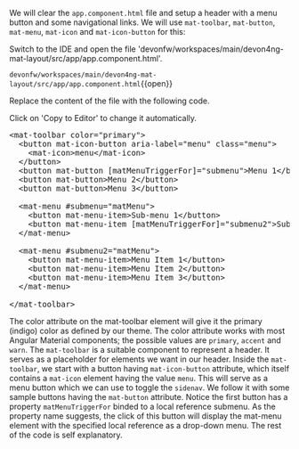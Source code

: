 We will clear the `app.component.html` file and setup a header with a menu button and some navigational links. We will use `mat-toolbar`, `mat-button`, `mat-menu`, `mat-icon` and `mat-icon-button` for this:


Switch to the IDE and open the file 'devonfw/workspaces/main/devon4ng-mat-layout/src/app/app.component.html'.

`devonfw/workspaces/main/devon4ng-mat-layout/src/app/app.component.html`{{open}}


Replace the content of the file with the following code.


Click on 'Copy to Editor' to change it automatically.

<pre class="file" data-filename="devonfw/workspaces/main/devon4ng-mat-layout/src/app/app.component.html" data-target="replace" data-marker="">
&lt;mat-toolbar color=&#34;primary&#34;&gt;
  &lt;button mat-icon-button aria-label=&#34;menu&#34; class=&#34;menu&#34;&gt;
    &lt;mat-icon&gt;menu&lt;/mat-icon&gt;
  &lt;/button&gt;
  &lt;button mat-button [matMenuTriggerFor]=&#34;submenu&#34;&gt;Menu 1&lt;/button&gt;
  &lt;button mat-button&gt;Menu 2&lt;/button&gt;
  &lt;button mat-button&gt;Menu 3&lt;/button&gt;

  &lt;mat-menu #submenu=&#34;matMenu&#34;&gt;
    &lt;button mat-menu-item&gt;Sub-menu 1&lt;/button&gt;
    &lt;button mat-menu-item [matMenuTriggerFor]=&#34;submenu2&#34;&gt;Sub-menu 2&lt;/button&gt;
  &lt;/mat-menu&gt;

  &lt;mat-menu #submenu2=&#34;matMenu&#34;&gt;
    &lt;button mat-menu-item&gt;Menu Item 1&lt;/button&gt;
    &lt;button mat-menu-item&gt;Menu Item 2&lt;/button&gt;
    &lt;button mat-menu-item&gt;Menu Item 3&lt;/button&gt;
  &lt;/mat-menu&gt;

&lt;/mat-toolbar&gt;</pre>

The color attribute on the mat-toolbar element will give it the primary (indigo) color as defined by our theme. The color attribute works with most Angular Material components; the possible values are `primary`, `accent` and `warn`. The `mat-toolbar` is a suitable component to represent a header. It serves as a placeholder for elements we want in our header. Inside the `mat-toolbar`, we start with a button having `mat-icon-button` attribute, which itself contains a `mat-icon` element having the value `menu`. This will serve as a menu button which we can use to toggle the `sidenav`. We follow it with some sample buttons having the `mat-button` attribute. Notice the first button has a property `matMenuTriggerFor` binded to a local reference submenu. As the property name suggests, the click of this button will display the mat-menu element with the specified local reference as a drop-down menu. The rest of the code is self explanatory.
